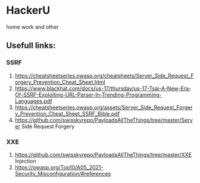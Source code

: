 # HackerU
home work and other
## Usefull links:

### SSRF
1. https://cheatsheetseries.owasp.org/cheatsheets/Server_Side_Request_Forgery_Prevention_Cheat_Sheet.html
2. https://www.blackhat.com/docs/us-17/thursday/us-17-Tsai-A-New-Era-Of-SSRF-Exploiting-URL-Parser-In-Trending-Programming-Languages.pdf
3. https://cheatsheetseries.owasp.org/assets/Server_Side_Request_Forgery_Prevention_Cheat_Sheet_SSRF_Bible.pdf
4. https://github.com/swisskyrepo/PayloadsAllTheThings/tree/master/Server Side Request Forgery

### XXE
1. https://github.com/swisskyrepo/PayloadsAllTheThings/tree/master/XXE Injection
2. https://owasp.org/Top10/A05_2021-Security_Misconfiguration/#references
